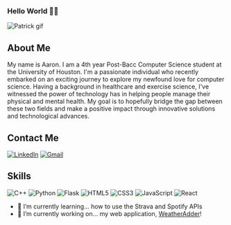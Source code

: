 ### Hello World 👋🏼
![Patrick gif](https://media4.giphy.com/media/v1.Y2lkPTc5MGI3NjExczJ2MXd1N3FobDE4YjFxbnUzZG84aWthYW1oaWV5cms1dXc0OGwwMiZlcD12MV9pbnRlcm5hbF9naWZfYnlfaWQmY3Q9Zw/3ofSB7qVeodf2TgrYs/giphy.gif)
## About Me
My name is Aaron.
I am a 4th year Post-Bacc Computer Science student at the University of Houston. I'm a passionate individual who recently embarked on an exciting journey to explore my newfound love for computer science. Having a background in healthcare and exercise science, I've witnessed the power of technology has in helping people manage their physical and mental health. My goal is to hopefully bridge the gap between these two fields and make a positive impact through innovative solutions and technological advances.


## Contact Me
[![LinkedIn](https://img.shields.io/badge/linkedin-%230077B5.svg?style=for-the-badge&logo=linkedin&logoColor=white)](https://www.linkedin.com/in/aaronmedina35/)
[![Gmail](https://img.shields.io/badge/Gmail-D14836?style=for-the-badge&logo=gmail&logoColor=white)](mailto:aaronrmedina35@gmail.com)


## Skills
![C++](https://img.shields.io/badge/c++-%2300599C.svg?style=for-the-badge&logo=c%2B%2B&logoColor=white)
![Python](https://img.shields.io/badge/python-3670A0?style=for-the-badge&logo=python&logoColor=ffdd54)
![Flask](https://img.shields.io/badge/flask-%23000.svg?style=for-the-badge&logo=flask&logoColor=white)
![HTML5](https://img.shields.io/badge/html5-%23E34F26.svg?style=for-the-badge&logo=html5&logoColor=white)
![CSS3](https://img.shields.io/badge/css3-%231572B6.svg?style=for-the-badge&logo=css3&logoColor=white)
![JavaScript](https://img.shields.io/badge/javascript-%23323330.svg?style=for-the-badge&logo=javascript&logoColor=%23F7DF1E)
![React](https://img.shields.io/badge/react-%2320232a.svg?style=for-the-badge&logo=react&logoColor=%2361DAFB)

- 🌱 I’m currently learning... how to use the Strava and Spotify APIs
- 🔭 I’m currently working on... my web application, [WeatherAdder](https://github.com/squagnito/WeatherAdder)!
